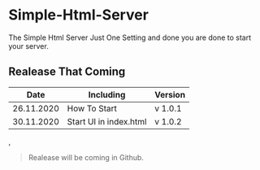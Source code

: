 # Simple-Html-Server
The Simple Html Server Just One Setting and done you are done to start your server.


## Realease That Coming

| Date | Including|Version|
|--|--|--|
|26.11.2020|How To Start|v 1.0.1|
|30.11.2020|Start UI in index.html|v 1.0.2|
,
>Realease will be coming in Github.
